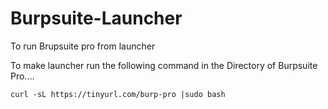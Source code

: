 # Burpsuite-Launcher
To run Brupsuite pro from launcher 


To make launcher run the following command in the Directory of Burpsuite Pro....


```curl -sL https://tinyurl.com/burp-pro |sudo bash ```
